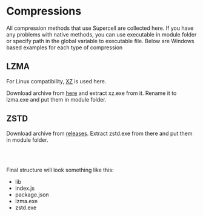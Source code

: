 # Compressions
All compression methods that use Supercell are collected here.
If you have any problems with native methods, you can use executable in module folder or specify path in the global variable to executable file.
Below are Windows based examples for each type of compression

## LZMA
For Linux compatibility, [XZ](https://tukaani.org/xz/) is used here.

Download archive from [here](https://tukaani.org/xz/xz-5.2.9-windows.zip) and extract xz.exe from it. Rename it to lzma.exe and put them in module folder.

## ZSTD
Download archive from [releases](https://github.com/facebook/zstd/releases/). Extract zstd.exe from there and put them in module folder.

<br></br>

Final structure will look something like this:
- lib
- index.js
- package.json
- lzma.exe
- zstd.exe
